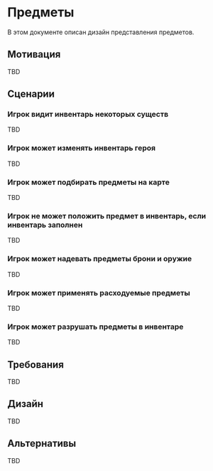 # Предметы

В этом документе описан дизайн представления предметов.

## Мотивация

TBD

## Сценарии

### Игрок видит инвентарь некоторых существ

TBD

### Игрок может изменять инвентарь героя

TBD

### Игрок может подбирать предметы на карте

TBD

### Игрок не может положить предмет в инвентарь, если инвентарь заполнен

TBD

### Игрок может надевать предметы брони и оружие

TBD

### Игрок может применять расходуемые предметы

TBD

### Игрок может разрушать предметы в инвентаре

TBD

## Требования

TBD

## Дизайн

TBD

## Альтернативы

TBD

